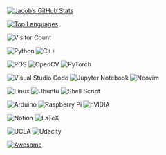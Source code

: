 <!--### Hi there 👋-->

[![Jacob’s GitHub Stats](https://github-readme-stats.vercel.app/api?username=jacobsayono&custom_title=GitHub%20Stats&text_bold=false&bg_color=00000000&show_icons=true&include_all_commits=true&theme=outrun)](https://github.com/jacobsayono)
  
[![Top Languages](https://github-readme-stats.vercel.app/api/top-langs/?username=jacobsayono&custom_title=Languages&bg_color=00000000&layout=compact&theme=outrun&langs_count=4&hide=jupyter%20notebook)](https://github.com/jacobsayono/github-readme-stats)

![Visitor Count](https://visitor-badge.glitch.me/badge?page_id=jacobsayono.jacobsayono&left_color=black&right_color=darkslateblue)

![Python](https://img.shields.io/badge/Python-3670A0?style=for-the-badge&logo=python&logoColor=ffdd54)
![C++](https://img.shields.io/badge/C++-%2300599C.svg?style=for-the-badge&logo=c%2B%2B&logoColor=white)
  
![ROS](https://img.shields.io/badge/ROS-%230A0FF9.svg?style=for-the-badge&logo=ros&logoColor=white)
![OpenCV](https://img.shields.io/badge/OpenCV-%23white.svg?style=for-the-badge&logo=opencv&logoColor=white)
![PyTorch](https://img.shields.io/badge/PyTorch-%23EE4C2C.svg?style=for-the-badge&logo=PyTorch&logoColor=white)

![Visual Studio Code](https://img.shields.io/badge/VS%20Code-0078d7.svg?style=for-the-badge&logo=visual-studio-code&logoColor=white)
![Jupyter Notebook](https://img.shields.io/badge/Jupyter-%23FA0F00.svg?style=for-the-badge&logo=jupyter&logoColor=white)
![Neovim](https://img.shields.io/badge/NeoVim-%2357A143.svg?&style=for-the-badge&logo=neovim&logoColor=white)

![Linux](https://img.shields.io/badge/Linux-FCC624?style=for-the-badge&logo=linux&logoColor=black)
![Ubuntu](https://img.shields.io/badge/Ubuntu-E95420?style=for-the-badge&logo=ubuntu&logoColor=white)
![Shell Script](https://img.shields.io/badge/shell_script-%23121011.svg?style=for-the-badge&logo=gnu-bash&logoColor=white)

![Arduino](https://img.shields.io/badge/-Arduino-00979D?style=for-the-badge&logo=Arduino&logoColor=white)
![Raspberry Pi](https://img.shields.io/badge/-RaspberryPi-C51A4A?style=for-the-badge&logo=Raspberry-Pi)
![nVIDIA](https://img.shields.io/badge/NVIDIA-%2376B900.svg?style=for-the-badge&logo=nVIDIA&logoColor=white)

![Notion](https://img.shields.io/badge/Notion-%23000000.svg?style=for-the-badge&logo=notion&logoColor=white)
![LaTeX](https://img.shields.io/badge/LaTeX-%23008080.svg?style=for-the-badge&logo=latex&logoColor=white)

![UCLA](https://img.shields.io/badge/UCLA-005586?style=for-the-badge&logoColor=15B8E6)
![Udacity](https://img.shields.io/badge/Udacity-white?style=for-the-badge&logo=udacity&logoColor=2015FF)

[![Awesome](https://awesome.re/badge.svg)](https://awesome.re)

<!--
![Visitors](https://visitor-badge.glitch.me/badge?page_id=jacobsayono&left_color=black&right_color=blue)
![Visitor Count](https://profile-counter.glitch.me/jacobsayono/count.svg)

![Python](https://img.shields.io/badge/Python-3670A0?style=for-the-badge&logo=python&logoColor=ffdd54)
![C++](https://img.shields.io/badge/C++-%2300599C.svg?style=for-the-badge&logo=c%2B%2B&logoColor=white)
  
![ROS](https://img.shields.io/badge/ROS-%230A0FF9.svg?style=for-the-badge&logo=ros&logoColor=white)
![OpenCV](https://img.shields.io/badge/OpenCV-%23white.svg?style=for-the-badge&logo=opencv&logoColor=white)
![PyTorch](https://img.shields.io/badge/PyTorch-%23EE4C2C.svg?style=for-the-badge&logo=PyTorch&logoColor=white)

![Visual Studio Code](https://img.shields.io/badge/VS%20Code-0078d7.svg?style=for-the-badge&logo=visual-studio-code&logoColor=white)
![Jupyter Notebook](https://img.shields.io/badge/Jupyter-%23FA0F00.svg?style=for-the-badge&logo=jupyter&logoColor=white)
![Neovim](https://img.shields.io/badge/NeoVim-%2357A143.svg?&style=for-the-badge&logo=neovim&logoColor=white)

![Linux](https://img.shields.io/badge/Linux-FCC624?style=for-the-badge&logo=linux&logoColor=black)
![Ubuntu](https://img.shields.io/badge/Ubuntu-E95420?style=for-the-badge&logo=ubuntu&logoColor=white)
![Shell Script](https://img.shields.io/badge/shell_script-%23121011.svg?style=for-the-badge&logo=gnu-bash&logoColor=white)

![Arduino](https://img.shields.io/badge/-Arduino-00979D?style=for-the-badge&logo=Arduino&logoColor=white)
![Raspberry Pi](https://img.shields.io/badge/-RaspberryPi-C51A4A?style=for-the-badge&logo=Raspberry-Pi)
![nVIDIA](https://img.shields.io/badge/NVIDIA-%2376B900.svg?style=for-the-badge&logo=nVIDIA&logoColor=white)

![Notion](https://img.shields.io/badge/Notion-%23000000.svg?style=for-the-badge&logo=notion&logoColor=white)
![LaTeX](https://img.shields.io/badge/LaTeX-%23008080.svg?style=for-the-badge&logo=latex&logoColor=white)

![UCLA](https://img.shields.io/badge/UCLA-005586?style=for-the-badge&logoColor=15B8E6)
![Udacity](https://img.shields.io/badge/Udacity-white?style=for-the-badge&logo=udacity&logoColor=2015FF)

[![Awesome](https://awesome.re/badge.svg)](https://awesome.re)

**jacobsayono/jacobsayono** is a ✨ _special_ ✨ repository because its `README.md` (this file) appears on your GitHub profile.

Here are some ideas to get you started:

- 🔭 I’m currently working on ...
- 🌱 I’m currently learning ...
- 👯 I’m looking to collaborate on ...
- 🤔 I’m looking for help with ...
- 💬 Ask me about ...
- 📫 How to reach me: ...
- 😄 Pronouns: ...
- ⚡ Fun fact: ...
-->
